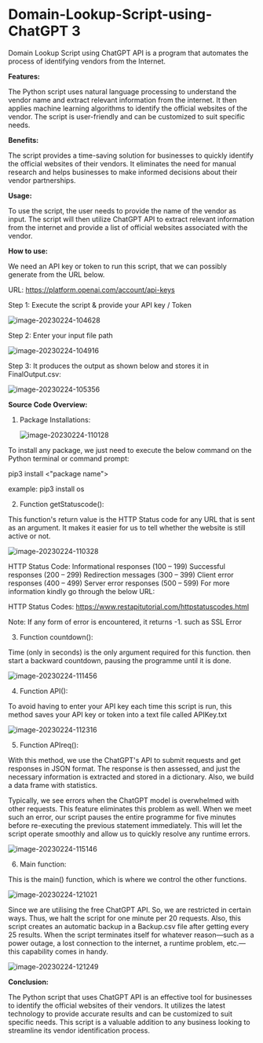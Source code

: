 # Domain-Lookup-Script-using-ChatGPT 3
Domain Lookup Script using ChatGPT API is a program that automates the process of identifying vendors from the Internet.

**Features:** 

The Python script uses natural language processing to understand the vendor name and extract relevant information from the internet. It then applies machine learning algorithms to identify the official websites of the vendor. The script is user-friendly and can be customized to suit specific needs.


**Benefits:** 

The script provides a time-saving solution for businesses to quickly identify the official websites of their vendors. It eliminates the need for manual research and helps businesses to make informed decisions about their vendor partnerships.

 
**Usage:**

To use the script, the user needs to provide the name of the vendor as input. The script will then utilize ChatGPT API to extract relevant information from the internet and provide a list of official websites associated with the vendor.
 

**How to use:**

We need an API key or token to run this script, that we can possibly generate from the URL below.

URL: https://platform.openai.com/account/api-keys 

Step 1: Execute the script & provide your API key / Token

![image-20230224-104628](https://github.com/rwashim/Domain-Lookup-Script-using-ChatGPT/assets/44086222/15d8019b-87c1-4cb1-bb3d-e5fad1cfa7f1)


Step 2: Enter your input file path

![image-20230224-104916](https://github.com/rwashim/Domain-Lookup-Script-using-ChatGPT/assets/44086222/93f143ee-956c-4ba6-93ac-c7472a904e2d)


Step 3: It produces the output as shown below and stores it in FinalOutput.csv:

![image-20230224-105356](https://github.com/rwashim/Domain-Lookup-Script-using-ChatGPT/assets/44086222/cc4bdf17-3abb-4d14-b30e-d0d0829bedf7)

**Source Code Overview:**

1. Package Installations:

   ![image-20230224-110128](https://github.com/rwashim/Domain-Lookup-Script-using-ChatGPT/assets/44086222/96a00587-b160-46ba-9751-734b851877b1)

To install any package, we just need to execute the below command on the Python terminal or command prompt:

pip3 install <"package name">

example: pip3 install os

2. Function getStatuscode():

This function's return value is the HTTP Status code for any URL that is sent as an argument. It makes it easier for us to tell whether the website is still active or not.

![image-20230224-110328](https://github.com/rwashim/Domain-Lookup-Script-using-ChatGPT/assets/44086222/6df3fa25-b364-4a05-b6d0-e0cf33216595)

HTTP Status Code:
Informational responses (100 – 199)
Successful responses (200 – 299)
Redirection messages (300 – 399)
Client error responses (400 – 499)
Server error responses (500 – 599)
For more information kindly go through the below URL:

HTTP Status Codes: https://www.restapitutorial.com/httpstatuscodes.html 

Note: If any form of error is encountered, it returns -1. such as SSL Error

3. Function countdown():

Time (only in seconds) is the only argument required for this function. then start a backward countdown, pausing the programme until it is done. 

![image-20230224-111456](https://github.com/rwashim/Domain-Lookup-Script-using-ChatGPT/assets/44086222/ec28685a-51dd-486e-834a-3c333e462d33)


4. Function API():

To avoid having to enter your API key each time this script is run, this method saves your API key or token into a text file called APIKey.txt

![image-20230224-112316](https://github.com/rwashim/Domain-Lookup-Script-using-ChatGPT/assets/44086222/f356c93f-f77f-4157-9e9b-bd49c66cb478)

5. Function APIreq():

With this method, we use the ChatGPT's API to submit requests and get responses in JSON format. The response is then assessed, and just the necessary information is extracted and stored in a dictionary. Also, we build a data frame with statistics.

Typically, we see errors when the ChatGPT model is overwhelmed with other requests. This feature eliminates this problem as well. When we meet such an error, our script pauses the entire programme for five minutes before re-executing the previous statement immediately. This will let the script operate smoothly and allow us to quickly resolve any runtime errors. 

![image-20230224-115146](https://github.com/rwashim/Domain-Lookup-Script-using-ChatGPT/assets/44086222/62806c5f-b228-4073-8e79-f075af1bb364)

6. Main function:

This is the main() function, which is where we control the other functions. 

![image-20230224-121021](https://github.com/rwashim/Domain-Lookup-Script-using-ChatGPT/assets/44086222/4f98c826-e2ad-48ed-87d4-32e5156d144c)

Since we are utilising the free ChatGPT API. So, we are restricted in certain ways. Thus, we halt the script for one minute per 20 requests. Also, this script creates an automatic backup in a Backup.csv file after getting every 25 results. When the script terminates itself for whatever reason—such as a power outage, a lost connection to the internet, a runtime problem, etc.—this capability comes in handy.

![image-20230224-121249](https://github.com/rwashim/Domain-Lookup-Script-using-ChatGPT/assets/44086222/4e49b533-c2b3-486a-8cae-3fe3a6b1be42)

**Conclusion:**

The Python script that uses ChatGPT API is an effective tool for businesses to identify the official websites of their vendors. It utilizes the latest technology to provide accurate results and can be customized to suit specific needs. This script is a valuable addition to any business looking to streamline its vendor identification process.


